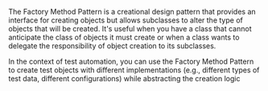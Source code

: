 The Factory Method Pattern is a creational design pattern that provides an interface for creating objects but allows subclasses to alter the type of objects that will be created. It's useful when you have a class that cannot anticipate the class of objects it must create or when a class wants to delegate the responsibility of object creation to its subclasses.

In the context of test automation, you can use the Factory Method Pattern to create test objects with different implementations (e.g., different types of test data, different configurations) while abstracting the creation logic